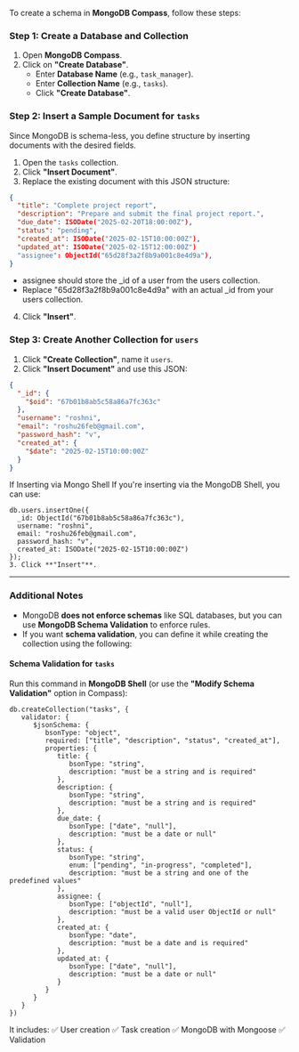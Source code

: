 To create a schema in **MongoDB Compass**, follow these steps:

### **Step 1: Create a Database and Collection**
1. Open **MongoDB Compass**.
2. Click on **"Create Database"**.
   - Enter **Database Name** (e.g., `task_manager`).
   - Enter **Collection Name** (e.g., `tasks`).
   - Click **"Create Database"**.

### **Step 2: Insert a Sample Document for `tasks`**
Since MongoDB is schema-less, you define structure by inserting documents with the desired fields.

1. Open the `tasks` collection.
2. Click **"Insert Document"**.
3. Replace the existing document with this JSON structure:

```json
{
  "title": "Complete project report",
  "description": "Prepare and submit the final project report.",
  "due_date": ISODate("2025-02-20T18:00:00Z"),
  "status": "pending",
  "created_at": ISODate("2025-02-15T10:00:00Z"),
  "updated_at": ISODate("2025-02-15T12:00:00Z")
  "assignee": ObjectId("65d28f3a2f8b9a001c8e4d9a"), 
}
```
- assignee should store the _id of a user from the users collection.
- Replace "65d28f3a2f8b9a001c8e4d9a" with an actual _id from your users collection.

4. Click **"Insert"**.

### **Step 3: Create Another Collection for `users`**
1. Click **"Create Collection"**, name it `users`.
2. Click **"Insert Document"** and use this JSON:

```json
{
  "_id": {
    "$oid": "67b01b8ab5c58a86a7fc363c"
  },
  "username": "roshni",
  "email": "roshu26feb@gmail.com",
  "password_hash": "v",
  "created_at": {
    "$date": "2025-02-15T10:00:00Z"
  }
}

```
If Inserting via Mongo Shell
If you're inserting via the MongoDB Shell, you can use:

```
db.users.insertOne({
  _id: ObjectId("67b01b8ab5c58a86a7fc363c"),
  username: "roshni",
  email: "roshu26feb@gmail.com",
  password_hash: "v",
  created_at: ISODate("2025-02-15T10:00:00Z")
});
3. Click **"Insert"**.
```
---

### **Additional Notes**
- MongoDB **does not enforce schemas** like SQL databases, but you can use **MongoDB Schema Validation** to enforce rules.
- If you want **schema validation**, you can define it while creating the collection using the following:

#### **Schema Validation for `tasks`**
Run this command in **MongoDB Shell** (or use the **"Modify Schema Validation"** option in Compass):
```
db.createCollection("tasks", {
   validator: {
      $jsonSchema: {
         bsonType: "object",
         required: ["title", "description", "status", "created_at"],
         properties: {
            title: {
               bsonType: "string",
               description: "must be a string and is required"
            },
            description: {
               bsonType: "string",
               description: "must be a string and is required"
            },
            due_date: {
               bsonType: ["date", "null"],
               description: "must be a date or null"
            },
            status: {
               bsonType: "string",
               enum: ["pending", "in-progress", "completed"],
               description: "must be a string and one of the predefined values"
            },
            assignee: {
               bsonType: ["objectId", "null"],
               description: "must be a valid user ObjectId or null"
            },
            created_at: {
               bsonType: "date",
               description: "must be a date and is required"
            },
            updated_at: {
               bsonType: ["date", "null"],
               description: "must be a date or null"
            }
         }
      }
   }
})
```

It includes:
✅ User creation
✅ Task creation
✅ MongoDB with Mongoose
✅ Validation


